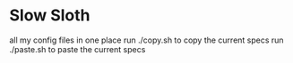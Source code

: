 # Slow Sloth

all my config files in one place
run ./copy.sh to copy the current specs
run ./paste.sh to paste the current specs
